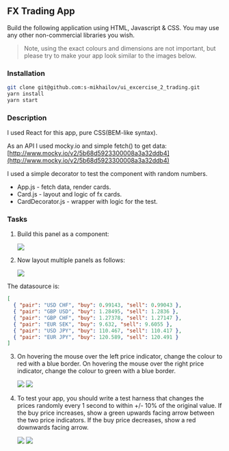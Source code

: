 ## FX Trading App

Build the following application using HTML, Javascript & CSS. You may use any other non-commercial libraries you wish.

> Note, using the exact colours and dimensions are not important, but please try to make your app look similar to the images below.

### Installation

```bash
git clone git@github.com:s-mikhailov/ui_excercise_2_trading.git
yarn install
yarn start
```

### Description

I used React for this app, pure CSS(BEM-like syntax).

As an API I used mocky.io and simple fetch() to get data:
[http://www.mocky.io/v2/5b68d5923300008a3a32ddb4](http://www.mocky.io/v2/5b68d5923300008a3a32ddb4)

I used a simple decorator to test the component with random numbers.

- App.js - fetch data, render cards.
- Card.js - layout and logic of fx cards.
- CardDecorator.js - wrapper with logic for the test.

### Tasks

1.  Build this panel as a component:

    ![](https://raw.githubusercontent.com/s-mikhailov/ui_excercise_2_trading/master/assets/img1.png)

2.  Now layout multiple panels as follows:

    ![](https://raw.githubusercontent.com/s-mikhailov/ui_excercise_2_trading/master/assets/img2.png)

The datasource is:

```json
[
  { "pair": "USD CHF", "buy": 0.99143, "sell": 0.99043 },
  { "pair": "GBP USD", "buy": 1.28495, "sell": 1.2836 },
  { "pair": "GBP CHF", "buy": 1.27378, "sell": 1.27147 },
  { "pair": "EUR SEK", "buy": 9.632, "sell": 9.6055 },
  { "pair": "USD JPY", "buy": 110.467, "sell": 110.417 },
  { "pair": "EUR JPY", "buy": 120.589, "sell": 120.491 }
]
```

3.  On hovering the mouse over the left price indicator, change the colour to red with a blue border. On hovering the mouse over the right price indicator, change the colour to green with a blue border.

    ![](https://raw.githubusercontent.com/s-mikhailov/ui_excercise_2_trading/master/assets/img31.png)
    ![](https://raw.githubusercontent.com/s-mikhailov/ui_excercise_2_trading/master/assets/img32.png)

4.  To test your app, you should write a test harness that changes the prices randomly every 1 second to within +/- 10% of the original value. If the buy price increases, show a green upwards facing arrow between the two price indicators. If the buy price decreases, show a red downwards facing arrow.

    ![](https://raw.githubusercontent.com/s-mikhailov/ui_excercise_2_trading/master/assets/img41.png)
    ![](https://raw.githubusercontent.com/s-mikhailov/ui_excercise_2_trading/master/assets/img42.png)
